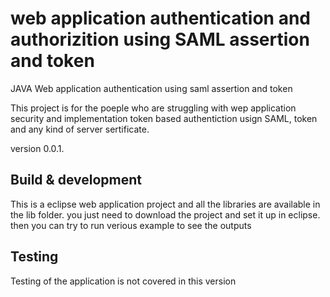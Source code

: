 # web application authentication and authorizition using SAML assertion and token 

JAVA Web application authentication using saml assertion and token

This project is for the poeple who are struggling with wep application security and implementation token based authentiction usign SAML, token and any kind of server sertificate.


version 0.0.1.

## Build & development

This is a eclipse web application project and all the libraries are available in the lib folder.
you just need to download the project and set it up in eclipse.
then you can try to run verious example to see the outputs

## Testing

Testing of the application is not covered in this version
